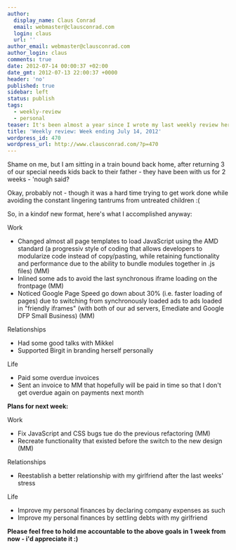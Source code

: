 ```yaml
---
author:
  display_name: Claus Conrad
  email: webmaster@clausconrad.com
  login: claus
  url: ''
author_email: webmaster@clausconrad.com
author_login: claus
comments: true
date: 2012-07-14 00:00:37 +02:00
date_gmt: 2012-07-13 22:00:37 +0000
header: 'no'
published: true
sidebar: left
status: publish
tags:
  - weekly-review
  - personal
teaser: It's been almost a year since I wrote my last weekly review here - and I can't promise to write one next week either.
title: 'Weekly review: Week ending July 14, 2012'
wordpress_id: 470
wordpress_url: http://www.clausconrad.com/?p=470
---
```

Shame on me, but I am sitting in a train bound back home, after returning 3 of our special needs kids back to their father - they have been with us for 2 weeks - 'nough said?

Okay, probably not - though it was a hard time trying to get work done while avoiding the constant lingering tantrums from untreated children :(

So, in a kindof new format, here's what I accomplished anyway:

Work

*   Changed almost all page templates to load JavaScript using the AMD standard (a progressiv style of coding that allows developers to modularize code instead of copy/pasting, while retaining functionality and performance due to the ability to bundle modules together in .js files) (MM)
*   Inlined some ads to avoid the last synchronous iframe loading on the frontpage (MM)
*   Noticed Google Page Speed go down about 30% (i.e. faster loading of pages) due to switching from synchronously loaded ads to ads loaded in "friendly iframes" (with both of our ad servers, Emediate and Google DFP Small Business) (MM)

Relationships

*   Had some good talks with Mikkel
*   Supported Birgit in branding herself personally

Life

*   Paid some overdue invoices
*   Sent an invoice to MM that hopefully will be paid in time so that I don't get overdue again on payments next month

**Plans for next week:**

Work

*   Fix JavaScript and CSS bugs tue do the previous refactoring (MM)
*   Recreate functionality that existed before the switch to the new design (MM)

Relationships

*   Reestablish a better relationship with my girlfriend after the last weeks' stress

Life

*   Improve my personal finances by declaring company expenses as such
*   Improve my personal finances by settling debts with my girlfriend

**Please feel free to hold me accountable to the above goals in 1 week from now - i'd appreciate it :)**
